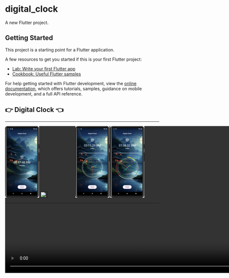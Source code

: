 # digital_clock

A new Flutter project.

## Getting Started

This project is a starting point for a Flutter application.

A few resources to get you started if this is your first Flutter project:

- [Lab: Write your first Flutter app](https://docs.flutter.dev/get-started/codelab)
- [Cookbook: Useful Flutter samples](https://docs.flutter.dev/cookbook)

For help getting started with Flutter development, view the
[online documentation](https://docs.flutter.dev/), which offers tutorials,
samples, guidance on mobile development, and a full API reference.



<h2>👉 Digital Clock 👈</h2>
<hr>
<p>
  <video autoplay loop style="width:100%; height: auto; position:absolute; z-index: -1;">
<source src="https://github.com/Prafulpatnecha/digital_clock/assets/144161200/48780e93-239e-4aa6-abc3-da631bc12a4e" type="video/mp4" />
</video>
<a href ="">
<img src="https://github.com/Prafulpatnecha/digital_clock/blob/master/Screenshot_20240502_095753.png" width="22%" Height="35%">
<img src="https://github.com/Prafulpatnecha/digital_clock/blob/master/Screenshot_20240502_095743.png" width="22%" Height="35%">
<img src="https://github.com/Prafulpatnecha/digital_clock/blob/master/Screenshot_20240503_121610.png" width="22%" Height="35%">
<img src="https://github.com/Prafulpatnecha/digital_clock/blob/master/Screenshot_20240503_200426.png" width="22%" Height="35%">
</a>
</p>
<hr>
